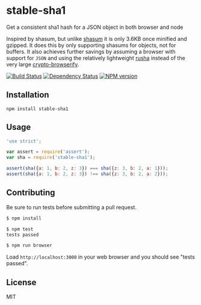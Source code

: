 # stable-sha1

Get a consistent sha1 hash for a JSON object in both browser and node

Inspired by shasum, but unlike [shasum](https://github.com/dominictarr/shasum) it is only 3.6KB once minified and gzipped.  It does this by only supporting shasums for objects, not for buffers.  It also achieves further savings by assuming a browser with support for `JSON` and using the relatively lightweight [rusha](https://github.com/srijs/rusha) instead of the very large [crypto-browserify](https://github.com/dominictarr/crypto-browserify).

[![Build Status](https://img.shields.io/travis/ForbesLindesay/stable-sha1/master.svg)](https://travis-ci.org/ForbesLindesay/stable-sha1)
[![Dependency Status](https://img.shields.io/gemnasium/ForbesLindesay/stable-sha1.svg)](https://gemnasium.com/ForbesLindesay/stable-sha1)
[![NPM version](https://img.shields.io/npm/v/stable-sha1.svg)](https://www.npmjs.org/package/stable-sha1)

## Installation

    npm install stable-sha1


## Usage

```js
'use strict';

var assert = require('assert');
var sha = require('stable-sha1');

assert(sha({a: 1, b: 2, z: 3}) === sha({z: 3, b: 2, a: 1}));
assert(sha({a: 1, b: 2, z: 3}) !== sha({z: 3, b: 2, a: 2}));
```

## Contributing

Be sure to run tests before submitting a pull request.

```sh
$ npm install
```

```sh
$ npm test
tests passed
```

```sh
$ npm run browser
```

Load `http://localhost:3000` in your web browser and you should see "tests passed".

## License

  MIT
